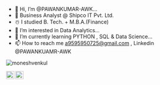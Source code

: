 - 👋 Hi, I’m @PAWANKUMAR-AWK...
- 🚢 Business Analyst @ Shipco IT Pvt. Ltd.
- ☃️ I studied B. Tech. + M.B.A.(Finance)
- 👀 I’m interested in Data Analytics...
- 🌱 I’m currently learning PYTHON , SQL & Data Science...
- 📫 How to reach me a9595950725@gmail.com , Linkedin @PAWANKUAMR-AWK

<!---
PAWANKUMAR-AWK/PAWANKUMAR-AWK is a ✨ special ✨ repository because its `README.md` (this file) appears on your GitHub profile.
You can click the Preview link to take a look at your changes.
--->
<p align="left"> <img src="https://komarev.com/ghpvc/?username=iampawan&label=Views&color=blue&style=plastic" alt="moneshvenkul" /> </p>


<a href="https://www.linkedin.com/in/pawankuamr-awk">
  <img align="left" alt="Monesh's Linkdein" width="22px" src="https://cdn.jsdelivr.net/npm/simple-icons@v3/icons/linkedin.svg" />
</a>
<a href="https://github.com/moneshvenkul">
  <img align="left" alt="Pawan's Github" width="22px" src="https://cdn.jsdelivr.net/npm/simple-icons@v3/icons/github.svg" />
</a>
